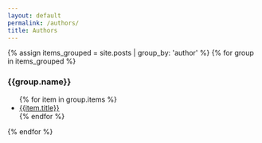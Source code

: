 ```yaml
---
layout: default
permalink: /authors/
title: Authors
---
```



<div class="author-page">  
{% assign items_grouped = site.posts | group_by: 'author' %}
    {% for group in items_grouped %}
    <h3 class="author-name" id="{{group.name|slugize}}">{{group.name}}</h3>
       <ul>
        {% for item in group.items %}
           <li>
            <a href="{{item.url}}">{{item.title}}</a>
            </li>
        {% endfor %}
        </ul>
{% endfor %}
</div>